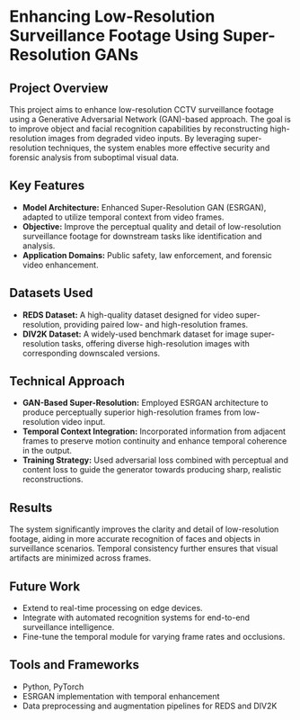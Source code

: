 # Enhancing Low-Resolution Surveillance Footage Using Super-Resolution GANs

## Project Overview

This project aims to enhance low-resolution CCTV surveillance footage using a Generative Adversarial Network (GAN)-based approach. The goal is to improve object and facial recognition capabilities by reconstructing high-resolution images from degraded video inputs. By leveraging super-resolution techniques, the system enables more effective security and forensic analysis from suboptimal visual data.

## Key Features

- **Model Architecture:** Enhanced Super-Resolution GAN (ESRGAN), adapted to utilize temporal context from video frames.
- **Objective:** Improve the perceptual quality and detail of low-resolution surveillance footage for downstream tasks like identification and analysis.
- **Application Domains:** Public safety, law enforcement, and forensic video enhancement.

## Datasets Used

- **REDS Dataset:** A high-quality dataset designed for video super-resolution, providing paired low- and high-resolution frames.
- **DIV2K Dataset:** A widely-used benchmark dataset for image super-resolution tasks, offering diverse high-resolution images with corresponding downscaled versions.

## Technical Approach

- **GAN-Based Super-Resolution:** Employed ESRGAN architecture to produce perceptually superior high-resolution frames from low-resolution video input.
- **Temporal Context Integration:** Incorporated information from adjacent frames to preserve motion continuity and enhance temporal coherence in the output.
- **Training Strategy:** Used adversarial loss combined with perceptual and content loss to guide the generator towards producing sharp, realistic reconstructions.

## Results

The system significantly improves the clarity and detail of low-resolution footage, aiding in more accurate recognition of faces and objects in surveillance scenarios. Temporal consistency further ensures that visual artifacts are minimized across frames.

## Future Work

- Extend to real-time processing on edge devices.
- Integrate with automated recognition systems for end-to-end surveillance intelligence.
- Fine-tune the temporal module for varying frame rates and occlusions.

## Tools and Frameworks

- Python, PyTorch
- ESRGAN implementation with temporal enhancement
- Data preprocessing and augmentation pipelines for REDS and DIV2K

